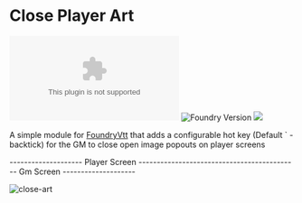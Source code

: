 # Close Player Art
![GitHub release (latest by date and asset)](https://img.shields.io/github/downloads/gsimon2/close-player-art/latest/module.zip)
![Foundry Version](https://img.shields.io/badge/dynamic/json?color=orange&label=Foundry%20Version&query=compatibility.verified&url=https%3A%2F%2Fraw.githubusercontent.com%2Fgsimon2%2Fdramatic-rolls%2Fmain%2Fmodule.json)
[![](https://img.shields.io/badge/Buy%20Me%20A%20Coffee-%243-blue)](https://www.buymeacoffee.com/gsimon2)

A simple module for [FoundryVtt](https://foundryvtt.com/) that adds a configurable hot key (Default ` - backtick) for the GM to close open image popouts on player screens

-------------------- Player Screen  -------------------------------------------- Gm Screen --------------------

![close-art](https://github.com/user-attachments/assets/84da7f10-9bc2-4787-9fa1-ff5df4bdc782)
